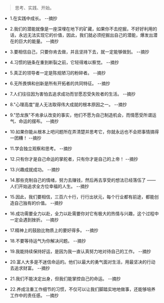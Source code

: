 >思考、实践、开始。

- 1.在实践中成长。 --摘抄

- 2.我们的潜能就像是一座深埋在地下的矿藏，如果你不去挖掘，不好好利用的话，永远无法实现它的价值，因此，我们就必须挖掘出自己的潜能，爆发出潜在的巨大的能量。 --摘抄

- 3.要相信自己，只要你肯去做，并且坚持下去，就一定能够做到。 --摘抄

- 4.习惯的链条在重到断裂之前，它轻得难以察觉。 --摘抄

- 5.真正的领导者一定是陈规陋习的粉碎者。 --摘抄

- 6.无所畏惧和创新是所有开拓者的共同特征。 --摘抄

- 7.人们往往因为害怕去追求成功而甘愿忍受失败者的生活。 --摘抄

- 8."心理高度"是人无法取得伟大成就的根本原因之一。 --摘抄

- 9."恐龙族"不肯承认改变的事实，他们不愿为自己制造机会，而情愿受所谓运气、命运的摆布。 --摘抄

- 10.如果你能从根本上吧问题所在弄清楚并思考它，你就永远也不会把事情搞得一团糟！ --摘抄

- 11.学会独立观察和思考。 --摘抄

- 12.只有你才是自己命运的掌舵者，只有你才是自己的上帝！ --摘抄

- 13.兴趣成就成功。 --摘抄

- 14.那些克制自己的情绪，努力去赚钱，然后再去享受的想法已经落伍了 —— 人们开始追求全方位幸福的人生。 --摘抄

- 15.因此，我们要相信，三百六十行，行行出状元，每个行业都有前途，都能创造自己独有的价值。 --摘抄

- 16.成功需要全力以赴，全力以赴需要你对它有极大的热情与兴趣，这个过程中一定会遇到挫折。 --摘抄

- 17.精神上的鼓励比物质上的要好得多。 --摘抄

- 18.不要等待运气为你解决问题。 --摘抄

- 19.我能持续保持好运，是因为我一直认真努力地对待自己的工作。 --摘抄

- 20.富人大多是不迷信命运的。他们以最大的勇气面对生活，用最坚决的行动去追求财富。 --摘抄

- 21.我们不能决定出身，但我们能掌控自己的命运。 --摘抄

- 22.养成注重工作细节的习惯，不仅可以让我们脚踏实地地做事，还能够培养工作中的责任感。 --摘抄
